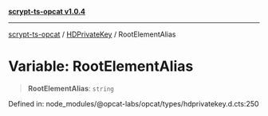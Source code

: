 [**scrypt-ts-opcat v1.0.4**](../../../README.md)

***

[scrypt-ts-opcat](../../../README.md) / [HDPrivateKey](../README.md) / RootElementAlias

# Variable: RootElementAlias

> **RootElementAlias**: `string`

Defined in: node\_modules/@opcat-labs/opcat/types/hdprivatekey.d.cts:250
